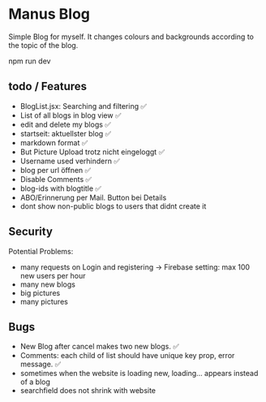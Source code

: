 # Manus Blog

Simple Blog for myself. It changes colours and backgrounds according to the topic of the blog.

npm run dev


## todo / Features

- BlogList.jsx: Searching and filtering ✅
- List of all blogs in blog view ✅
- edit and delete my blogs ✅
- startseit: aktuellster blog ✅
- markdown format ✅
- But Picture Upload trotz nicht eingeloggt ✅
- Username used verhindern ✅
- blog per url öffnen ✅
- Disable Comments ✅
- blog-ids with blogtitle ✅
- ABO/Erinnerung per Mail. Button bei Details
- dont show non-public blogs to users that didnt create it

## Security

Potential Problems:
* many requests on Login and registering -> Firebase setting: max 100 new users per hour
* many new blogs
* big pictures 
* many pictures   

## Bugs

* New Blog after cancel makes two new blogs. ✅
* Comments: each child of list should have unique key prop, error message. ✅
* sometimes when the website is loading new, loading... appears instead of a blog
* searchfield does not shrink with website


